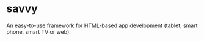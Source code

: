 savvy
=====

An easy-to-use framework for HTML-based app development (tablet, smart phone, smart TV or web).
